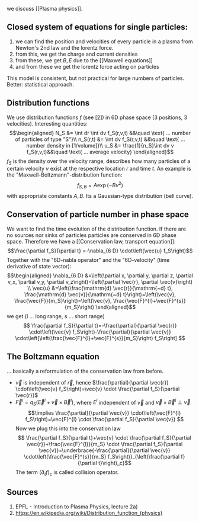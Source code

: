 we discuss [[Plasma physics]].


## Closed system of equations for single particles:
1. we can find the position and velocities of every particle in a plasma from Newton's 2nd law and the lorentz force. 
2. from this, we get the charge and current densities
3. from these, we get $B,E$ due to the [[Maxwell equations]] 
4. and from these we get the lorentz force acting on particles

This model is consistent, but not practical for large numbers of particles.
Better: statistical approach.


## Distribution functions
We use distribution functions $f$ (see [2]) in 6D phase space (3 positions, 3 velocities). 
Interesting quantities:
$$\begin{aligned}
    N_S &= \int dr \int dv f_S(r,v,t) &&\quad \text{ ... number of particles of type "S"}\\
    n_S(r,t) &= \int dv f_S(r,v,t) &&\quad \text{ ... number density in [1/volume]}\\
    u_S &= \frac{1}{n_S}\int dv v f_S(r,v,t)&&\quad \text{ ... average velocity}
\end{aligned}$$
$f_S$ is the density over the velocity range, describes how many particles of a certain velocity $v$ exist at the respective location $r$ and time $t$.
An example is the "Maxwell-Boltzmann"-distribution function:
$$f_{S,B}=A \exp{(-Bv^2)}$$ with appropriate constants $A,B$. Its a Gaussian-type distribution (bell curve).


## Conservation of particle number in phase space
We want to find the time evolution of the distribution function.
If there are no sources nor sinks of particles particles are conserved in 6D phase space. Therefore we have a [[Conservation law, transport equation]]:
$$\frac{\partial f_S}{\partial t} =-\nabla_{6 D} \cdot\left(\vec{u} f_S\right)$$
Together with the "6D-nabla operator" and the "6D-velocity" (time derivative of state vector):
$$\begin{aligned}
    \nabla_{6 D} &=\left(\partial x, \partial y, \partial z, \partial v_x, \partial v_y, \partial v_z\right)=\left(\partial \vec{r}, \partial \vec{v}\right) \\
    \vec{u} &=\left(\frac{\mathrm{d} \vec{r}}{\mathrm{~d} t}, \frac{\mathrm{d} \vec{v}}{\mathrm{~d} t}\right)=\left(\vec{v}, \frac{\vec{F}}{m_S}\right)=\left(\vec{v}, \frac{\vec{F}^{l}+\vec{F}^{s}}{m_S}\right) 
\end{aligned}$$
we get (l ... long range, s ... short range)
$$ \frac{\partial f_S}{\partial t}=-\frac{\partial}{\partial \vec{r}} \cdot\left(\vec{v} f_S\right)-\frac{\partial}{\partial \vec{v}} \cdot\left[\left(\frac{\vec{F}^{l}+\vec{F}^{s}}{m_S}\right) f_S\right]
$$


## The Boltzmann equation
... basically a reformulation of the conservation law from before.
- $\vec{v}$ is independent of $\vec{r}$, hence $\frac{\partial}{\partial \vec{r}} \cdot\left(\vec{v} f_S\right)=\vec{v} \cdot \frac{\partial f_S}{\partial \vec{r}}$
- $\vec{F}^{l}=q_S\left(\vec{E}^{l}+\vec{v} \times \vec{B}^{l}\right)$, where $E^l$ independent of $\vec{v}$ and $\vec{v} \times \vec{B}^{l} \perp \vec{v}$
$$\implies \frac{\partial}{\partial \vec{v}} \cdot\left(\vec{F}^{l} f_S\right)=\vec{F}^{l} \cdot \frac{\partial f_S}{\partial \vec{v}} $$
Now we plug this into the conservation law$$ \frac{\partial f_S}{\partial t}+\vec{v} \cdot \frac{\partial f_S}{\partial \vec{r}}+\frac{\vec{F}^{l}}{m_S} \cdot \frac{\partial f_S}{\partial \vec{v}}=\underbrace{-\frac{\partial}{\partial \vec{v}} \cdot\left(\frac{\vec{F}^{s}}{m_S} f_S\right)}_{\left(\frac{\partial f}{\partial t}\right)_c}$$The term $(\partial_t f)_c$ is called collision operator.


## Sources
1. EPFL - Introduction to Plasma Physics, lecture 2a)
2. https://en.wikipedia.org/wiki/Distribution_function_(physics)
